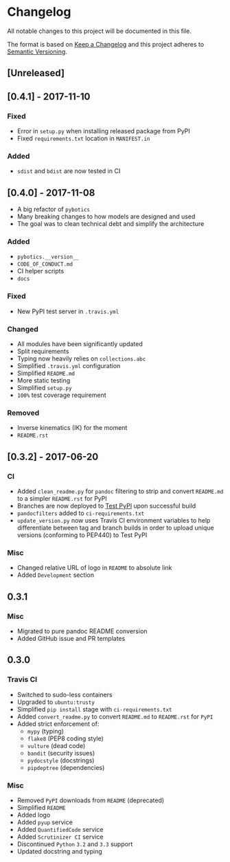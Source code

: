 # Changelog
All notable changes to this project will be documented in this file.

The format is based on [Keep a Changelog](http://keepachangelog.com/en/1.0.0/)
and this project adheres to [Semantic Versioning](http://semver.org/spec/v2.0.0.html).

## [Unreleased]

## [0.4.1] - 2017-11-10
### Fixed
- Error in `setup.py` when installing released package from PyPI
- Fixed `requirements.txt` location in `MANIFEST.in` 

### Added
- `sdist` and `bdist` are now tested in CI

## [0.4.0] - 2017-11-08
- A big refactor of `pybotics`
- Many breaking changes to how models are designed and used
- The goal was to clean technical debt and simplify the architecture

### Added
- `pybotics.__version__`
- `CODE_OF_CONDUCT.md`
- CI helper scripts
- `docs`

### Fixed
- New PyPI test server in `.travis.yml`

### Changed
- All modules have been significantly updated
- Split requirements
- Typing now heavily relies on `collections.abc`
- Simplified `.travis.yml` configuration
- Simplified `README.md`
- More static testing
- Simplified `setup.py`
- `100%` test coverage requirement

### Removed  
- Inverse kinematics (IK) for the moment
- `README.rst`

## [0.3.2] - 2017-06-20
### CI
- Added `clean_readme.py` for `pandoc` filtering to strip and convert `README.md` to a simpler `README.rst` for PyPI
- Branches are now deployed to [Test PyPI](https://testpypi.python.org/pypi/pybotics/) upon successful build
- `pandocfilters` added to `ci-requirements.txt`
- `update_version.py` now uses Travis CI environment variables to help differentiate between tag and branch builds in order to upload unique versions (conforming to PEP440) to Test PyPI

### Misc
- Changed relative URL of logo in `README` to absolute link
- Added `Development` section

## 0.3.1
### Misc
- Migrated to pure pandoc README conversion
- Added GitHub issue and PR templates

## 0.3.0
### Travis CI
- Switched to sudo-less containers
- Upgraded to `ubuntu:trusty`
- Simplified `pip install` stage with `ci-requirements.txt`
- Added `convert_readme.py` to convert `README.md` to `README.rst` for `PyPI`
- Added strict enforcement of:
    - `mypy` (typing)
    - `flake8` (PEP8 coding style)
    - `vulture` (dead code)
    - `bandit` (security issues)
    - `pydocstyle` (docstrings)
    - `pipdeptree` (dependencies)

### Misc
- Removed `PyPI` downloads from `README` (deprecated)
- Simplified `README`
- Added logo
- Added `pyup` service
- Added `QuantifiedCode` service
- Added `Scrutinizer CI` service
- Discontinued `Python` `3.2` and `3.3` support
- Updated docstring and typing
